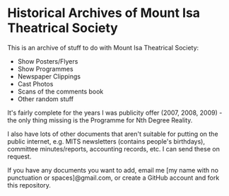 # Historical Archives of Mount Isa Theatrical Society

This is an archive of stuff to do with Mount Isa Theatrical Society:

- Show Posters/Flyers
- Show Programmes
- Newspaper Clippings
- Cast Photos
- Scans of the comments book
- Other random stuff

It's fairly complete for the years I was publicity offer (2007, 2008, 2009) - the only thing missing is the Programme for Nth Degree Reality.

I also have lots of other documents that aren't suitable for putting on the public internet, e.g. MITS newsletters (contains people's birthdays), committee minutes/reports, accounting records, etc. I can send these on request.

If you have any documents you want to add, email me [my name with no punctuation or spaces]@gmail.com, or create a GitHub account and fork this repository.
